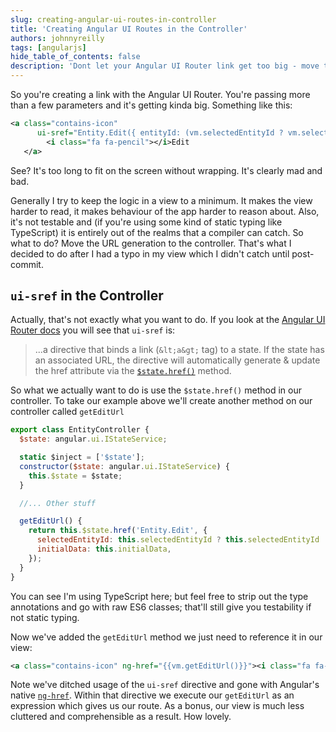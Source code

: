 ```yaml
---
slug: creating-angular-ui-routes-in-controller
title: 'Creating Angular UI Routes in the Controller'
authors: johnnyreilly
tags: [angularjs]
hide_table_of_contents: false
description: 'Dont let your Angular UI Router link get too big - move the URL generation to the controller! Use the $state.href() method instead of ui-sref.'
---
```


So you're creating a link with the Angular UI Router. You're passing more than a few parameters and it's getting kinda big. Something like this:

<!--truncate-->

```xml
<a class="contains-icon"
      ui-sref="Entity.Edit({ entityId: (vm.selectedEntityId ? vm.selectedEntityId: null), initialData: vm.initialData })">
        <i class="fa fa-pencil"></i>Edit
   </a>
```

See? It's too long to fit on the screen without wrapping. It's clearly mad and bad.

Generally I try to keep the logic in a view to a minimum. It makes the view harder to read, it makes behaviour of the app harder to reason about. Also, it's not testable and (if you're using some kind of static typing like TypeScript) it is entirely out of the realms that a compiler can catch. So what to do? Move the URL generation to the controller. That's what I decided to do after I had a typo in my view which I didn't catch until post-commit.

## `ui-sref` in the Controller

Actually, that's not exactly what you want to do. If you look at the [Angular UI Router docs](http://angular-ui.github.io/ui-router/site/#/api/ui.router.state.directive:ui-sref) you will see that `ui-sref` is:

> ...a directive that binds a link (`&lt;a&gt;` tag) to a state. If the state has an associated URL, the directive will automatically generate & update the href attribute via the [`$state.href()`](http://angular-ui.github.io/ui-router/site/#/api/ui.router.state.$state#methods_href) method.

So what we actually want to do is use the `$state.href()` method in our controller. To take our example above we'll create another method on our controller called `getEditUrl`

```js
export class EntityController {
  $state: angular.ui.IStateService;

  static $inject = ['$state'];
  constructor($state: angular.ui.IStateService) {
    this.$state = $state;
  }

  //... Other stuff

  getEditUrl() {
    return this.$state.href('Entity.Edit', {
      selectedEntityId: this.selectedEntityId ? this.selectedEntityId : null,
      initialData: this.initialData,
    });
  }
}
```

You can see I'm using TypeScript here; but feel free to strip out the type annotations and go with raw ES6 classes; that'll still give you testability if not static typing.

Now we've added the `getEditUrl` method we just need to reference it in our view:

```xml
<a class="contains-icon" ng-href="{{vm.getEditUrl()}}"><i class="fa fa-pencil"></i>Edit</a>
```

Note we've ditched usage of the `ui-sref` directive and gone with Angular's native [`ng-href`](https://docs.angularjs.org/api/ng/directive/ngHref). Within that directive we execute our `getEditUrl` as an expression which gives us our route. As a bonus, our view is much less cluttered and comprehensible as a result. How lovely.
